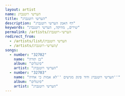 ```yaml
---
layout: artist
name: הערשי רוטנברג
title: "הערשי רוטנברג"
description: "דף האמן הערשי רוטנברג"
keywords: "שירים, מוזיקה, הערשי רוטנברג"
permalink: /artists/הערשי-רוטנברג
redirect_from:
  - /artists/list/הערשי רוטנברג
  - /artists/הערשי-רוטנברג/
songs:
  - number: "32702"
    name: "בן תורה"
    album: "סינגלים"
    artist: "הערשי רוטנברג"
  - number: "32703"
    name: "הערשי רוטנברג ודוד פינק מגישים ''לא אמות כי אחיה''"
    album: "סינגלים"
    artist: "הערשי רוטנברג"
---
```


